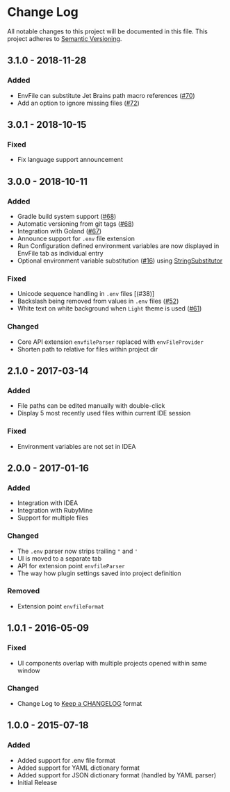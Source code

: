 # Change Log
All notable changes to this project will be documented in this file.
This project adheres to [Semantic Versioning].

## 3.1.0 - 2018-11-28

### Added

- EnvFile can substitute Jet Brains path macro references ([#70])
- Add an option to ignore missing files ([#72])

## 3.0.1 - 2018-10-15

### Fixed

- Fix language support announcement

## 3.0.0 - 2018-10-11

### Added

- Gradle build system support ([#68])
- Automatic versioning from git tags ([#68])
- Integration with Goland ([#67])
- Announce support for `.env` file extension
- Run Configuration defined environment variables are now displayed in EnvFile tab as individual entry 
- Optional environment variable substitution ([#16]) using [StringSubstitutor]

### Fixed

- Unicode sequence handling in `.env` files [(#38)]
- Backslash being removed from values in `.env` files ([#52]) 
- White text on white background when `Light` theme is used ([#61])

### Changed

- Core API extension `envfileParser` replaced with `envFileProvider` 
- Shorten path to relative for files within project dir

## 2.1.0 - 2017-03-14

### Added

- File paths can be edited manually with double-click
- Display 5 most recently used files within current IDE session

### Fixed

- Environment variables are not set in IDEA

## 2.0.0 - 2017-01-16

### Added

- Integration with IDEA
- Integration with RubyMine
- Support for multiple files

### Changed

- The `.env` parser now strips trailing `"` and `'`
- UI is moved to a separate tab
- API for extension point `envfileParser`
- The way how plugin settings saved into project definition

### Removed

- Extension point `envfileFormat`

## 1.0.1 - 2016-05-09

### Fixed
- UI components overlap with multiple projects opened within same window

### Changed
- Change Log to [Keep a CHANGELOG] format


## 1.0.0 - 2015-07-18

### Added
- Added support for .env file format
- Added support for YAML dictionary format
- Added support for JSON dictionary format (handled by YAML parser)
- Initial Release

[#16]: https://github.com/Ashald/EnvFile/issues/16
[#38]: https://github.com/Ashald/EnvFile/issues/38
[#52]: https://github.com/Ashald/EnvFile/issues/52
[#61]: https://github.com/Ashald/EnvFile/issues/61
[#67]: https://github.com/Ashald/EnvFile/issues/67
[#68]: https://github.com/Ashald/EnvFile/issues/68
[#70]: https://github.com/Ashald/EnvFile/issues/70
[#72]: https://github.com/Ashald/EnvFile/issues/72

[Keep a CHANGELOG]:     http://keepachangelog.com
[Semantic Versioning]:  http://semver.org/
[StringSubstitutor]:    https://commons.apache.org/proper/commons-text/javadocs/api-release/org/apache/commons/text/StringSubstitutor.html